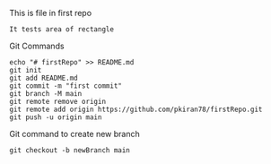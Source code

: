 This is file in first repo

    It tests area of rectangle

Git Commands

    echo "# firstRepo" >> README.md
    git init
    git add README.md
    git commit -m "first commit"
    git branch -M main
    git remote remove origin
    git remote add origin https://github.com/pkiran78/firstRepo.git
    git push -u origin main

Git command to create new branch

	git checkout -b newBranch main